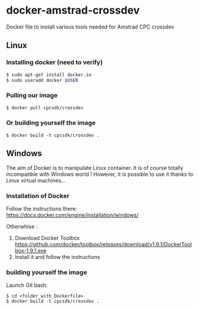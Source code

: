
# docker-amstrad-crossdev
Docker file to install various tools needed for Amstrad CPC crossdev

## Linux

### Installing docker (need to verify)
```bash
$ sudo apt-get install docker.io
$ sudo useradd docker $USER 
```


### Pulling our image

```bash
$ docker pull cpcsdk/crossdev
```


### Or building yourself the image

```
$ docker build -t cpcsdk/crossdev .
```

## Windows

The aim of Docker is to manipulate Linux container. It is of course totally incompatible with Windows world !
However, it is possible to use it thanks to Linux virtual machines...

### Installation of Docker

Follow the instructions there: https://docs.docker.com/engine/installation/windows/

Otherwhise :

  1. Download Docker Toolbox https://github.com/docker/toolbox/releases/download/v1.9.1/DockerToolbox-1.9.1.exe
  2. Install it and follow the instructions  
  
  


###  building yourself the image

Launch Git bash:

```
$ cd <folder_with_Dockerfile>
$ docker build -t cpcsdk/crossdev .
```

